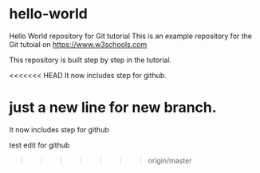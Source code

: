 # hello-world
Hello World repository for Git tutorial
This is an example repository for the Git tutoial on https://www.w3schools.com

This repository is built step by step in the tutorial.

<<<<<<< HEAD
It now includes step for github.
 
just a new line for new branch.
=======
It now includes step for github

test edit for github
>>>>>>> origin/master
